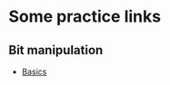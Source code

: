 # Some practice links

## Bit manipulation
- [Basics](https://www.hackerearth.com/practice/basic-programming/bit-manipulation/basics-of-bit-manipulation/tutorial/)
